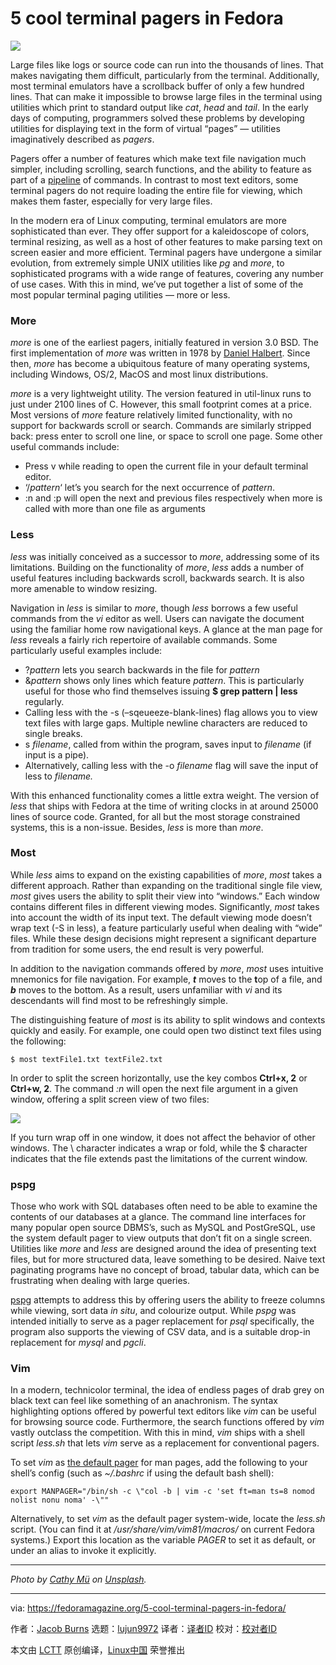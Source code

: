 [#]: collector: (lujun9972)
[#]: translator: (wxy)
[#]: reviewer: ( )
[#]: publisher: ( )
[#]: url: ( )
[#]: subject: (5 cool terminal pagers in Fedora)
[#]: via: (https://fedoramagazine.org/5-cool-terminal-pagers-in-fedora/)
[#]: author: (Jacob Burns https://fedoramagazine.org/author/jaek/)

5 cool terminal pagers in Fedora
======

![][1]

Large files like logs or source code can run into the thousands of lines. That makes navigating them difficult, particularly from the terminal. Additionally, most terminal emulators have a scrollback buffer of only a few hundred lines. That can make it impossible to browse large files in the terminal using utilities which print to standard output like _cat_, _head_ and _tail_. In the early days of computing, programmers solved these problems by developing utilities for displaying text in the form of virtual “pages” — utilities imaginatively described as _pagers_.

Pagers offer a number of features which make text file navigation much simpler, including scrolling, search functions, and the ability to feature as part of a [pipeline][2] of commands. In contrast to most text editors, some terminal pagers do not require loading the entire file for viewing, which makes them faster, especially for very large files.

In the modern era of Linux computing, terminal emulators are more sophisticated than ever. They offer support for a kaleidoscope of colors, terminal resizing, as well as a host of other features to make parsing text on screen easier and more efficient. Terminal pagers have undergone a similar evolution, from extremely simple UNIX utilities like _pg_ and _more_, to sophisticated programs with a wide range of features, covering any number of use cases. With this in mind, we’ve put together a list of some of the most popular terminal paging utilities — more or less.

### More

_more_ is one of the earliest pagers, initially featured in version 3.0 BSD. The first implementation of _more_ was written in 1978 by [Daniel Halbert][3]. Since then, _more_ has become a ubiquitous feature of many operating systems, including Windows, OS/2, MacOS and most linux distributions.

_more_ is a very lightweight utility. The version featured in util-linux runs to just under 2100 lines of C. However, this small footprint comes at a price. Most versions of _more_ feature relatively limited functionality, with no support for backwards scroll or search. Commands are similarly stripped back: press enter to scroll one line, or space to scroll one page. Some other useful commands include:

  * Press v while reading to open the current file in your default terminal editor.
  * ‘/_pattern_‘ let’s you search for the next occurrence of _pattern_.
  * :n and :p will open the next and previous files respectively when more is called with more than one file as arguments



### Less

_less_ was initially conceived as a successor to _more_, addressing some of its limitations. Building on the functionality of _more_, _less_ adds a number of useful features including backwards scroll, backwards search. It is also more amenable to window resizing.

Navigation in _less_ is similar to _more_, though _less_ borrows a few useful commands from the _vi_ editor as well. Users can navigate the document using the familiar home row navigational keys. A glance at the man page for _less_ reveals a fairly rich repertoire of available commands. Some particularly useful examples include:

  * ?_pattern_ lets you search backwards in the file for _pattern_
  * &amp;_pattern_ shows only lines which feature _pattern_. This is particularly useful for those who find themselves issuing **$ grep pattern | less** regularly.
  * Calling less with the -s (–sqeueeze-blank-lines) flag allows you to view text files with large gaps. Multiple newline characters are reduced to single breaks.
  * s _filename_, called from within the program, saves input to _filename_ (if input is a pipe).
  * Alternatively, calling less with the -o _filename_ flag will save the input of less to _filename._



With this enhanced functionality comes a little extra weight. The version of _less_ that ships with Fedora at the time of writing clocks in at around 25000 lines of source code. Granted, for all but the most storage constrained systems, this is a non-issue. Besides, _less_ is more than _more_.

### Most

While _less_ aims to expand on the existing capabilities of _more_, _most_ takes a different approach. Rather than expanding on the traditional single file view, _most_ gives users the ability to split their view into “windows.” Each window contains different files in different viewing modes.
Significantly, _most_ takes into account the width of its input text. The default viewing mode doesn’t wrap text (-S in less), a feature particularly useful when dealing with “wide” files. While these design decisions might represent a significant departure from tradition for some users, the end result is very powerful.

In addition to the navigation commands offered by _more_, _most_ uses intuitive mnemonics for file navigation. For example, _**t**_ moves to the **t**op of a file, and _**b**_ moves to the bottom. As a result, users unfamiliar with _vi_ and its descendants will find most to be refreshingly simple.

The distinguishing feature of _most_ is its ability to split windows and contexts quickly and easily. For example, one could open two distinct text files using the following:

```
$ most textFile1.txt textFile2.txt
```

In order to split the screen horizontally, use the key combos **Ctrl+x, 2** or **Ctrl+w, 2**. The command _:n_ will open the next file argument in a given window, offering a split screen view of two files:

![][4]

If you turn wrap off in one window, it does not affect the behavior of other windows. The \ character indicates a wrap or fold, while the $ character indicates that the file extends past the limitations of the current window.

### pspg

Those who work with SQL databases often need to be able to examine the contents of our databases at a glance. The command line interfaces for many popular open source DBMS’s, such as MySQL and PostGreSQL, use the system default pager to view outputs that don’t fit on a single screen. Utilities like _more_ and _less_ are designed around the idea of presenting text files, but for more structured data, leave something to be desired. Naive text paginating programs have no concept of broad, tabular data, which can be frustrating when dealing with large queries.

[pspg][5] attempts to address this by offering users the ability to freeze columns while viewing, sort data _in situ_, and colourize output. While _pspg_ was intended initially to serve as a pager replacement for _psql_ specifically, the program also supports the viewing of CSV data, and is a suitable drop-in replacement for _mysql_ and _pgcli_.

### Vim

In a modern, technicolor terminal, the idea of endless pages of drab grey on black text can feel like something of an anachronism. The syntax highlighting options offered by powerful text editors like _vim_ can be useful for browsing source code. Furthermore, the search functions offered by _vim_ vastly outclass the competition. With this in mind, _vim_ ships with a shell script _less.sh_ that lets _vim_ serve as a replacement for conventional pagers.

To set _vim_ as [the default pager][6] for man pages, add the following to your shell’s config (such as _~/.bashrc_ if using the default bash shell):

```
export MANPAGER="/bin/sh -c \"col -b | vim -c 'set ft=man ts=8 nomod nolist nonu noma' -\""
```

Alternatively, to set _vim_ as the default pager system-wide, locate the _less.sh_ script. (You can find it at _/usr/share/vim/vim81/macros/_ on current Fedora systems.) Export this location as the variable _PAGER_ to set it as default, or under an alias to invoke it explicitly.

* * *

_Photo by [Cathy Mü][7] on [Unsplash][8]._

--------------------------------------------------------------------------------

via: https://fedoramagazine.org/5-cool-terminal-pagers-in-fedora/

作者：[Jacob Burns][a]
选题：[lujun9972][b]
译者：[译者ID](https://github.com/译者ID)
校对：[校对者ID](https://github.com/校对者ID)

本文由 [LCTT](https://github.com/LCTT/TranslateProject) 原创编译，[Linux中国](https://linux.cn/) 荣誉推出

[a]: https://fedoramagazine.org/author/jaek/
[b]: https://github.com/lujun9972
[1]: https://fedoramagazine.org/wp-content/uploads/2019/11/5-pagers-816x345.jpg
[2]: https://fedoramagazine.org/command-line-quick-tips-using-pipes-to-connect-tools/
[3]: https://danhalbert.org/more.html
[4]: https://fedoramagazine.org/wp-content/uploads/2019/11/image-2.png
[5]: https://github.com/okbob/pspg
[6]: https://zameermanji.com/blog/2012/12/30/using-vim-as-manpager/
[7]: https://unsplash.com/@zyljosa?utm_source=unsplash&utm_medium=referral&utm_content=creditCopyText
[8]: https://unsplash.com/s/photos/pages?utm_source=unsplash&utm_medium=referral&utm_content=creditCopyText

